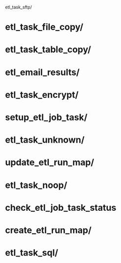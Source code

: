 etl_task_sftp/
# etl_task_file_copy/
# etl_task_table_copy/
# etl_email_results/
# etl_task_encrypt/
# setup_etl_job_task/
# etl_task_unknown/
# update_etl_run_map/
# etl_task_noop/
# check_etl_job_task_status
# create_etl_run_map/
# etl_task_sql/

